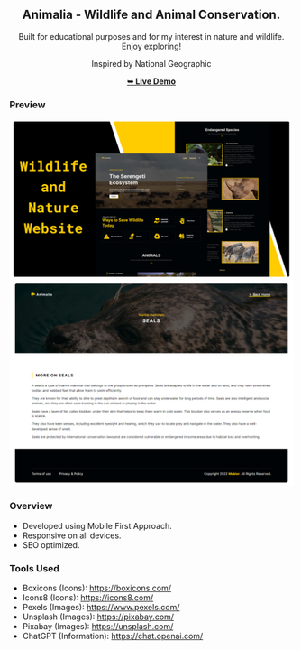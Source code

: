 <div align="center">
  
 
  
  <h2 align="center">Animalia - Wildlife and Animal Conservation.</h2>

  Built for educational purposes and for my interest in nature and wildlife. Enjoy exploring!
  
  Inspired by National Geographic

  <a href="https://animaliaa.netlify.app/"><strong>➥ Live Demo</strong></a>

</div>

### Preview
![preview](./readme-images/preview-1.png)
![preview](./readme-images/preview-2.png)

### Overview
- Developed using Mobile First Approach.
- Responsive on all devices.
- SEO optimized.

### Tools Used
- Boxicons (Icons): https://boxicons.com/
- Icons8 (Icons): https://icons8.com/
- Pexels (Images): https://www.pexels.com/
- Unsplash (Images): https://pixabay.com/
- Pixabay (Images): https://unsplash.com/
- ChatGPT (Information): https://chat.openai.com/

